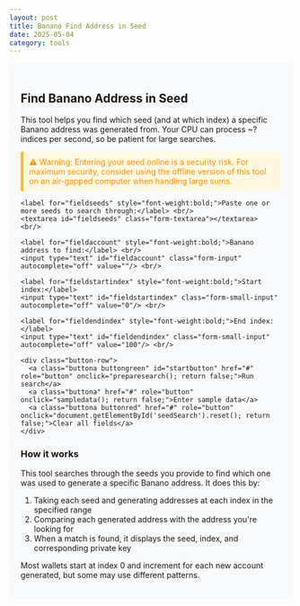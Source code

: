 ```yaml
---
layout: post
title: Banano Find Address in Seed
date: 2025-05-04
category: tools
---
```


<div class="tool-container">
  <h2>Find Banano Address in Seed</h2>
  <p>This tool helps you find which seed (and at which index) a specific Banano address was generated from. Your CPU can process ~<span id="benchmark">?</span> indices per second, so be patient for large searches.</p>
  <div class="warning">⚠️ Warning: Entering your seed online is a security risk. For maximum security, consider using the offline version of this tool on an air-gapped computer when handling large sums.</div>
  
  <form id="seedSearch">
    <div id="errorboxred" class="error-message"></div>
    <div id="errorboxyellow" class="warning-message"></div>
    
    <label for="fieldseeds" style="font-weight:bold;">Paste one or more seeds to search through:</label> <br/>
    <textarea id="fieldseeds" class="form-textarea"></textarea> <br/>
    
    <label for="fieldaccount" style="font-weight:bold;">Banano address to find:</label> <br/>
    <input type="text" id="fieldaccount" class="form-input" autocomplete="off" value=""/> <br/>
    
    <label for="fieldstartindex" style="font-weight:bold;">Start index:</label>
    <input type="text" id="fieldstartindex" class="form-small-input" autocomplete="off" value="0"/> <br/>
    
    <label for="fieldendindex" style="font-weight:bold;">End index:</label>
    <input type="text" id="fieldendindex" class="form-small-input" autocomplete="off" value="100"/> <br/>
    
    <div class="button-row">
      <a class="buttona buttongreen" id="startbutton" href="#" role="button" onclick="preparesearch(); return false;">Run search</a>
      <a class="buttona" href="#" role="button" onclick="sampledata(); return false;">Enter sample data</a>
      <a class="buttona buttonred" href="#" role="button" onclick="document.getElementById('seedSearch').reset(); return false;">Clear all fields</a>
    </div>
  </form>
  
  <div id="messageboxgreen" class="success-message" style="display:none;">
    <p>Found account address: <span id="resultaddress"></span><br/>
    In seed: <span id="resultseed"></span><br/>
    Index: <span id="resultindex"></span><br/>
    Private key: <span id="resultprivatekey"></span></p>
  </div>
  
  <h3>How it works</h3>
  <p>This tool searches through the seeds you provide to find which one was used to generate a specific Banano address. It does this by:</p>
  <ol>
    <li>Taking each seed and generating addresses at each index in the specified range</li>
    <li>Comparing each generated address with the address you're looking for</li>
    <li>When a match is found, it displays the seed, index, and corresponding private key</li>
  </ol>
  <p>Most wallets start at index 0 and increment for each new account generated, but some may use different patterns.</p>
</div>

<script type="text/javascript">
// Prefill form fields with sample data
function sampledata() {
  document.getElementById("fieldseeds").value = "AC723DD846B7A841FAB2690ECA331B8431EB51AECE8AFD5CD4E7D11B8286092A\nSample_seed_2:0DE606FF894FF0A7C21E43FDB7E09147DEF2554AB8E9B217AED918AEFF319EB1\nAnother one:6CCABE075043D1EAF07879B35F9E98D10D8FF6454944C1B6232C817678E0D230";
  document.getElementById("fieldstartindex").value = '0';
  document.getElementById("fieldendindex").value = '130';
  document.getElementById("fieldaccount").value = 'ban_3sz39g7ruf3ww6m67bnc479kgicd768emxbayif91c3yyp8pxhp5qdzmwefh';
}

// Prepare the search process
function preparesearch() {
  // Reset UI
  document.getElementById("messageboxgreen").style.display = "none";
  document.getElementById('errorboxred').style.display = 'none';
  document.getElementById('errorboxyellow').style.display = 'none';
  
  // Update button state
  document.getElementById("startbutton").innerHTML = 'searching...';
  document.getElementById("startbutton").classList.remove("buttongreen");
  document.getElementById("startbutton").classList.add("buttonred");
  
  // Clear result fields
  document.getElementById("resultseed").innerHTML = '';
  document.getElementById("resultaddress").innerHTML = '';
  document.getElementById("resultindex").innerHTML = '';
  document.getElementById("resultprivatekey").innerHTML = '';
  
  // Delay to allow UI to update before starting search
  window.setTimeout(searchaddress, 80);
}

// Main search function
function searchaddress() {
  // Get input values
  var fieldseeds = document.getElementById("fieldseeds").value;
  var startindex = parseInt(document.getElementById("fieldstartindex").value.trim());
  var endindex = parseInt(document.getElementById("fieldendindex").value.trim());
  var account = document.getElementById("fieldaccount").value.trim();
  
  // Input validation
  if (!account.startsWith('ban_') || account.length !== 64) {
    document.getElementById('errorboxred').innerHTML = "Input error: Address field invalid! Must be a valid Banano address.";
    document.getElementById('errorboxred').style.display = 'block';
    initializebuttons();
    return;
  } else if (!Number.isInteger(startindex) || !Number.isInteger(endindex)) {
    document.getElementById('errorboxred').innerHTML = "Input error: Index range invalid! Should be integers between 0 and 4294967295.";
    document.getElementById('errorboxred').style.display = 'block';
    initializebuttons();
    return;
  }
  
  // Use regex to extract seeds from input
  var regex = /[0-9A-F]{64}/gi;
  var foundseeds = fieldseeds.match(regex);
  
  if (foundseeds === null) {
    document.getElementById('errorboxred').innerHTML = "No valid seeds found in input! Search halted!";
    document.getElementById('errorboxred').style.display = 'block';
    initializebuttons();
    return;
  }
  
  // Loop through each seed
  var match = false;
  var arrayLength = foundseeds.length;
  
  for (var i = 0; i < arrayLength && match === false; i++) {
    var currentSeed = foundseeds[i];
    
    // Search through each index in the range
    for (var j = startindex; j <= endindex && match === false; j++) {
      try {
        // Use the banani.js library to derive address from seed and index
        var privateKey = window.banani.get_private_key_from_seed(currentSeed, j);
        var publicKey = window.banani.get_public_key_from_private_key(privateKey);
        var generatedAddress = window.banani.get_address_from_public_key(publicKey);
        
        // Check if addresses match
        if (generatedAddress === account) {
          match = true;
          document.getElementById("resultseed").innerHTML = currentSeed;
          document.getElementById("resultaddress").innerHTML = generatedAddress;
          document.getElementById("resultindex").innerHTML = j;
          document.getElementById("resultprivatekey").innerHTML = privateKey;
          document.getElementById("messageboxgreen").style.display = "block";
          initializebuttons();
          break;
        }
      } catch (error) {
        console.error("Error processing seed at index " + j + ": " + error);
      }
    }
  }
  
  // If no match was found
  if (match === false) {
    document.getElementById('errorboxyellow').innerHTML = "Nothing found! Try a different address, seed, or index range!";
    document.getElementById('errorboxyellow').style.display = 'block';
    initializebuttons();
  }
}

// Reset button state after search completes
function initializebuttons() {
  document.getElementById("startbutton").innerHTML = 'Run search'; 
  document.getElementById("startbutton").classList.add("buttongreen");
  document.getElementById("startbutton").classList.remove("buttonred");
}

// Benchmark function to estimate performance
window.onload = function() {
  var start = new Date();
  var testSeed = "0000000000000000000000000000000000000000000000000000000000000000";
  
  // Run a test derivation to estimate performance
  var privateKey = window.banani.get_private_key_from_seed(testSeed, 0);
  var publicKey = window.banani.get_public_key_from_private_key(privateKey);
  window.banani.get_address_from_public_key(publicKey);
  
  var end = new Date();
  var time = end.getTime() - start.getTime();
  
  // Calculate indexes per second, adjusting for browser overhead
  document.getElementById("benchmark").innerHTML = ((1000 / time) * 3).toFixed(0);
};
</script>

<style>
.tool-container {
  background-color: #f8f9fa;
  border-radius: 8px;
  padding: 20px;
  margin-bottom: 20px;
}

.form-textarea {
  width: 100%;
  height: 100px;
  margin-bottom: 10px;
  font-family: monospace;
  padding: 8px;
  border-radius: 4px;
  border: 1px solid #ccc;
}

.form-input {
  width: 100%;
  margin-bottom: 10px;
  font-family: monospace;
  padding: 8px;
  border-radius: 4px;
  border: 1px solid #ccc;
}

.form-small-input {
  width: 150px;
  margin-bottom: 10px;
  font-family: monospace;
  padding: 8px;
  border-radius: 4px;
  border: 1px solid #ccc;
}

.button-row {
  margin: 15px 0;
}

.buttona {
  display: inline-block;
  margin-right: 10px;
  margin-bottom: 10px;
  padding: 8px 16px;
  background-color: #f0f0f0;
  color: #333;
  text-decoration: none;
  border-radius: 4px;
  border: 1px solid #ccc;
}

.buttongreen {
  background-color: #4CAF50;
  color: white;
}

.buttonred {
  background-color: #f44336;
  color: white;
}

.error-message {
  background-color: #ffebee;
  border-left: 5px solid #f44336;
  color: #c62828;
  padding: 10px;
  margin: 10px 0;
  display: none;
}

.warning-message {
  background-color: #fff8e1;
  border-left: 5px solid #ffc107;
  color: #ff8f00;
  padding: 10px;
  margin: 10px 0;
  display: none;
}

.success-message {
  background-color: #e8f5e9;
  border-left: 5px solid #4caf50;
  color: #2e7d32;
  padding: 10px;
  margin: 10px 0;
}

.warning {
  background-color: #fff8e1;
  border-left: 5px solid #ffc107;
  color: #ff8f00;
  padding: 10px;
  margin: 10px 0;
  border-radius: 4px;
}
</style>